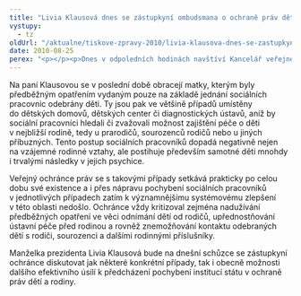 ```yaml
---
title: "Livia Klausová dnes se zástupkyní ombudsmana o ochraně práv dětí"
vystupy:
  - tz
oldUrl: "/aktualne/tiskove-zpravy-2010/livia-klausova-dnes-se-zastupkyni-ombudsmana-o-ochrane-prav-deti"
date: 2010-08-25
perex: "<p></p><p>Dnes v odpoledních hodinách navštíví Kancelář veřejného ochránce práv manželka prezidenta České republiky Livia Klausová. V 16:00 hod se sejde se zástupkyní ochránce Jitkou Seitlovou, aby s ní projednala záležitosti týkající se ochrany práv dětí.</p>"
---
```


<!-- imported from the old website -->

<p>Na paní Klausovou se v poslední době obracejí matky, kterým byly předběžným opatřením vydaným pouze na základě jednání sociálních pracovnic odebrány děti. Ty jsou pak ve většině případů umístěny do dětských domovů, dětských center či diagnostických ústavů, aniž by sociální pracovníci hledali či zvažovali možnost zajištění péče o děti v nejbližší rodině, tedy u prarodičů, sourozenců rodičů nebo u jiných příbuzných. Tento postup sociálních pracovníků dopadá negativně nejen na vzájemné rodinné vztahy, ale postihuje především samotné děti mnohdy i trvalými následky v jejich psychice.</p><p>Veřejný ochránce práv se s takovými případy setkává prakticky po celou dobu své existence a i přes nápravu pochybení sociálních pracovníků v jednotlivých případech zatím k významnějšímu systémovému zlepšení v této oblasti nedošlo. Ochránce vždy kritizoval zejména nadužívání předběžných opatření ve věci odnímání dětí od rodičů, upřednostňování ústavní péče před rodinou a rovněž znemožňování kontaktu odebraných dětí s rodiči, sourozenci a dalšími rodinnými příslušníky.</p><p>Manželka prezidenta Livia Klausová bude na dnešní schůzce se zástupkyní ochránce diskutovat jak některé konkrétní případy, tak i obecně možnosti dalšího efektivního úsilí k předcházení pochybení institucí státu v ochraně práv dětí a rodiny.</p>

